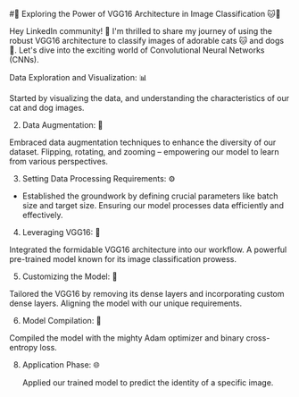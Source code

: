#🚀 Exploring the Power of VGG16 Architecture in Image Classification 🐱🐶



Hey LinkedIn community! 👋 I'm thrilled to share my journey of using the robust VGG16 architecture to classify images of adorable cats 🐱 and dogs 🐶. Let's dive into the exciting world of Convolutional Neural Networks (CNNs).



Data Exploration and Visualization: 📊

  Started by visualizing the data, and understanding the characteristics of our cat and dog images. 



2. Data Augmentation: 🔄

  Embraced data augmentation techniques to enhance the diversity of our dataset. Flipping, rotating, and zooming – empowering our model to learn from various perspectives.



3. Setting Data Processing Requirements: ⚙️

  - Established the groundwork by defining crucial parameters like batch size and target size. Ensuring our model processes data efficiently and effectively.



4. Leveraging VGG16: 🚀

  Integrated the formidable VGG16 architecture into our workflow. A powerful pre-trained model known for its image classification prowess.



5. Customizing the Model: 🧩

  Tailored the VGG16 by removing its dense layers and incorporating custom dense layers. Aligning the model with our unique requirements.



6. Model Compilation: 🤖

  Compiled the model with the mighty Adam optimizer and binary cross-entropy loss. 



8. Application Phase: 🌐

   Applied our trained model to predict the identity of a specific image.
